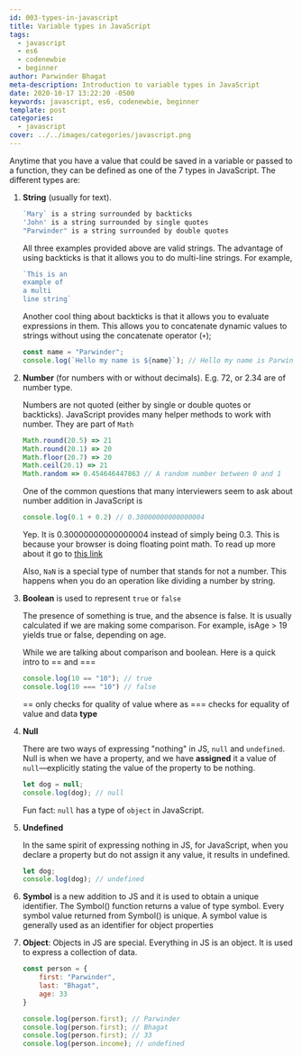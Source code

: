 ```yaml
---
id: 003-types-in-javascript
title: Variable types in JavaScript
tags:
  - javascript
  - es6
  - codenewbie
  - beginner
author: Parwinder Bhagat
meta-description: Introduction to variable types in JavaScript
date: 2020-10-17 13:22:20 -0500
keywords: javascript, es6, codenewbie, beginner
template: post
categories:
  - javascript
cover: ../../images/categories/javascript.png
---
```


Anytime that you have a value that could be saved in a variable or passed to a function, they can be defined as one of the 7 types in JavaScript. The different types are:

1. **String** (usually for text).
   ```javascript
   `Mary` is a string surrounded by backticks
   'John' is a string surrounded by single quotes
   "Parwinder" is a string surrounded by double quotes
   ```
   All three examples provided above are valid strings. The advantage of using backticks is that it allows you to do multi-line strings. For example,

   ```javascript
   `This is an
   example of
   a multi
   line string`
   ```

   Another cool thing about backticks is that it allows you to evaluate expressions in them. This allows you to concatenate dynamic values to strings without using the concatenate operator (`+`);

   ```javascript
   const name = "Parwinder";
   console.log(`Hello my name is ${name}`); // Hello my name is Parwinder
   ```

2. **Number** (for numbers with or without decimals). E.g. 72, or 2.34 are of number type.

   Numbers are not quoted (either by single or double quotes or backticks). JavaScript provides many helper methods to work with number. They are part of `Math`

   ```javascript
   Math.round(20.5) => 21
   Math.round(20.1) => 20
   Math.floor(20.7) => 20
   Math.ceil(20.1) => 21
   Math.random => 0.454646447863 // A random number between 0 and 1
   ```

   One of the common questions that many interviewers seem to ask about number addition in JavaScript is

   ```javascript
   console.log(0.1 + 0.2) // 0.30000000000000004
   ```

   Yep. It is 0.30000000000000004 instead of simply being 0.3. This is because your browser is doing floating point math. To read up more about it go to [this link](https://0.30000000000000004.com)

   Also, `NaN` is a special type of number that stands for not a number. This happens when you do an operation like dividing a number by string.

3. **Boolean** is used to represent `true` or `false`

   The presence of something is true, and the absence is false. It is usually calculated if we are making some comparison. For example, isAge > 19 yields true or false, depending on age.

   While we are talking about comparison and boolean. Here is a quick intro to == and ===

   ```javascript
   console.log(10 == "10"); // true
   console.log(10 === "10") // false
   ```

   == only checks for quality of value where as === checks for equality of value and data **type**

4. **Null**

   There are two ways of expressing "nothing" in JS, `null` and `undefined`. Null is when we have a property, and we have **assigned** it a value of `null`—explicitly stating the value of the property to be nothing.

   ```javascript
   let dog = null;
   console.log(dog); // null
   ```

   Fun fact: `null` has a type of `object` in JavaScript.

5. **Undefined**

   In the same spirit of expressing nothing in JS, for JavaScript, when you declare a property but do not assign it any value, it results in undefined.

   ```javascript
   let dog;
   console.log(dog); // undefined
   ```

6. **Symbol** is a new addition to JS and it is used to obtain a unique identifier. The Symbol() function returns a value of type symbol. Every symbol value returned from Symbol() is unique. A symbol value is generally used as an identifier for object properties

7. **Object**: Objects in JS are special. Everything in JS is an object. It is used to express a collection of data.
   ```javascript
   const person = {
       first: "Parwinder",
       last: "Bhagat",
       age: 33
   }

   console.log(person.first); // Parwinder
   console.log(person.first); // Bhagat
   console.log(person.first); // 33
   console.log(person.income); // undefined
   ```

